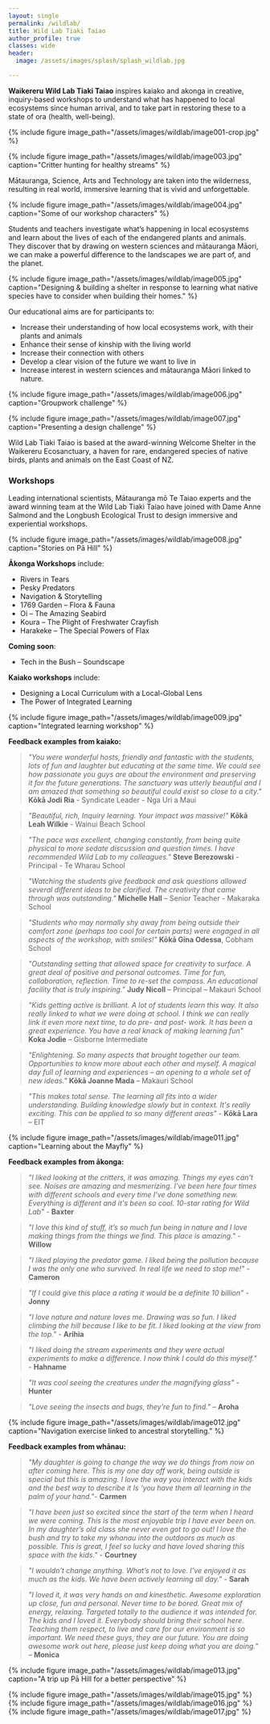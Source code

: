 ```yaml
---
layout: single
permalink: /wildlab/
title: Wild Lab Tiaki Taiao
author_profile: true
classes: wide
header:
  image: /assets/images/splash/splash_wildlab.jpg

---
```


**Waikereru Wild Lab Tiaki Taiao** inspires kaiako and akonga in creative, inquiry-based workshops to understand what has happened to local ecosystems since human arrival, and to take part in restoring these to a state of ora (health, well-being).

{% include figure image_path="/assets/images/wildlab/image001-crop.jpg" %}

{% include figure image_path="/assets/images/wildlab/image003.jpg" caption="Critter hunting for healthy streams" %}

Mātauranga, Science, Arts and Technology are taken into the wilderness, resulting in real world, immersive learning that is vivid and unforgettable.

{% include figure image_path="/assets/images/wildlab/image004.jpg" caption="Some of our workshop characters" %}

Students and teachers investigate what’s happening in local ecosystems and learn about the lives of each of the endangered plants and animals. They discover that by drawing on western sciences and mātauranga Māori, we can make a powerful difference to the landscapes we are part of, and the planet. 

{% include figure image_path="/assets/images/wildlab/image005.jpg" caption="Designing & building a shelter in response to learning what native species have to consider when building their homes." %}

Our educational aims are for participants to: 
- Increase their understanding of how local ecosystems work, with their plants and animals
- Enhance their sense of kinship with the living world
- Increase their connection with others 
- Develop a clear vision of the future we want to live in 
- Increase interest in western sciences and mātauranga Māori linked to nature.

{% include figure image_path="/assets/images/wildlab/image006.jpg" caption="Groupwork challenge" %}

{% include figure image_path="/assets/images/wildlab/image007.jpg" caption="Presenting a design challenge" %}

Wild Lab Tiaki Taiao is based at the award-winning Welcome Shelter in the Waikereru Ecosanctuary, a haven for rare, endangered species of native birds, plants and animals on the East Coast of NZ.  

### Workshops

Leading international scientists, Mātauranga mō Te Taiao experts and the award winning team at the Wild Lab Tiaki Taiao have joined with Dame Anne Salmond and the Longbush Ecological Trust to design immersive and experiential workshops.

{% include figure image_path="/assets/images/wildlab/image008.jpg" caption="Stories on Pā Hill" %}

**Ākonga Workshops** include:
- Rivers in Tears
- Pesky Predators
- Navigation & Storytelling
- 1769 Garden – Flora & Fauna
- Oi – The Amazing Seabird
- Koura – The Plight of Freshwater Crayfish
- Harakeke – The Special Powers of Flax

**Coming soon**: 
- Tech in the Bush – Soundscape

**Kaiako workshops** include:
- Designing a Local Curriculum with a Local-Global Lens
- The Power of Integrated Learning


{% include figure image_path="/assets/images/wildlab/image009.jpg" caption="Integrated learning workshop" %}


**Feedback examples from kaiako:**

> *"You were wonderful hosts, friendly and fantastic with the students, lots of fun and laughter but educating at the same time.  We could see how passionate you guys are about the environment and preserving it for the future generations. The sanctuary was utterly beautiful and I am amazed that something so beautiful could exist so close to a city."*  **Kōkā Jodi Ria** - Syndicate Leader - Nga Uri a Maui

> *"Beautiful, rich, Inquiry learning.  Your impact was massive!"* **Kōkā Leah Wilkie** - Wainui Beach School
 
> *"The pace was excellent, changing constantly, from being quite physical to more sedate discussion and question times.  I have recommended Wild Lab to my colleagues."* **Steve Berezowski** - Principal - Te Wharau School

> *"Watching the students give feedback and ask questions allowed several different ideas to be clarified. The creativity that came through was outstanding."* **Michelle Hall** – Senior Teacher - Makaraka School

> *"Students who may normally shy away from being outside their comfort zone (perhaps too cool for certain parts) were engaged in all aspects of the workshop, with smiles!"* **Kōkā Gina Odessa**, Cobham School

> *"Outstanding setting that allowed space for creativity to surface. A great deal of positive and personal outcomes. Time for fun, collaboration, reflection. Time to re-set the compass. An educational facility that is truly inspiring."* **Judy Nicoll** – Principal – Makauri School

> *"Kids getting active is brilliant. A lot of students learn this way.  It also really linked to what we were doing at school. I think we can really link it even more next time, to do pre- and post- work. It has been a great experience. You have a real knack of making learning fun"* **Koka Jodie** – Gisborne Intermediate

> *"Enlightening. So many aspects that brought together our team. Opportunities to know more about each other and myself. A magical day full of learning and experiences – an opening to a whole set of new ideas."* **Kōkā Joanne Mada** – Makauri School

> *"This makes total sense. The learning all fits into a wider understanding. Building knowledge slowly but in context.  It's really exciting. This can be applied to so many different areas"* - **Kōkā Lara** – EIT

{% include figure image_path="/assets/images/wildlab/image011.jpg" caption="Learning about the Mayfly" %}


**Feedback examples from ākonga:**

> *"I liked looking at the critters, it was amazing. Things my eyes can't see. Noises are amazing and mesmerizing. I've been here four times with different schools and every time I've done something new. Everything is different and it's been so cool. 10-star rating for Wild Lab"* - **Baxter**

> *"I love this kind of stuff, it’s so much fun being in nature and I love making things from the things we find. This place is amazing."* - **Willow**

> *"I liked playing the predator game. I liked being the pollution because I was the only one who survived. In real life we need to stop me!"* - **Cameron**

> *"If I could give this place a rating it would be a definite 10 billion"* - **Jonny**

> *"I love nature and nature loves me. Drawing was so fun. I liked climbing the hill because I like to be fit. I liked looking at the view from the top."* - **Arihia**

> *"I liked doing the stream experiments and they were actual experiments to make a difference.  I now think I could do this myself."* - **Hahname**

> *"It was cool seeing the creatures under the magnifying glass"* - **Hunter**

> *"Love seeing the insects and bugs, they’re fun to find."* – **Aroha**

{% include figure image_path="/assets/images/wildlab/image012.jpg" caption="Navigation exercise linked to ancestral storytelling." %}


**Feedback examples from whānau:**

> *"My daughter is going to change the way we do things from now on after coming here. This is my one day off work, being outside is special but this is amazing. I love the way you interact with the kids and the best way to describe it Is ’you have them all learning in the palm of your hand."*- **Carmen**

> *"I have been just so excited since the start of the term when I heard we were coming. This is the most enjoyable trip I have ever been on. In my daughter’s old class she never even got to go out! I love the bush and try to take my whanau into the outdoors as much as possible. This is great,  I feel so lucky and have loved sharing this space with the kids."* - **Courtney**

> *"I wouldn’t change anything. What’s not to love. I’ve enjoyed it as much as the kids.  We have been actively learning all day."* - **Sarah**

> *"I loved it, it was very hands on and kinesthetic. Awesome exploration up close, fun and personal. Never time to be bored. Great mix of energy, relaxing. Targeted totally to the audience it was intended for. The kids and I loved it. Everybody should bring their school here. Teaching them respect, to live and care for our environment is so important. We need these guys, they are our future. You are doing awesome work out here, please just keep doing what you are doing."* – **Monica**

{% include figure image_path="/assets/images/wildlab/image013.jpg" caption="A trip up Pā Hill for a better perspective" %}

{% include figure image_path="/assets/images/wildlab/image015.jpg" %}
{% include figure image_path="/assets/images/wildlab/image016.jpg" %}
{% include figure image_path="/assets/images/wildlab/image017.jpg" %}
